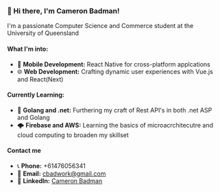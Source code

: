 ### 👋 Hi there, I'm Cameron Badman!

I'm a passionate Computer Science and Commerce student at the University of Queensland

#### What I'm into:
- 📱 **Mobile Development:** React Native for cross-platform applcations
- 🌐 **Web Development:** Crafting dynamic user experiences with Vue.js and React(Next)

#### Currently Learning:
- 🐹 **Golang and .net:** Furthering my craft of Rest API's in both .net ASP and Golang
- 🌩 **Firebase  and AWS:** Learning the basics of microacrchitecutre and cloud computing to broaden my skillset

#### Contact me
- 📞 **Phone:** +61476056341
- 📧 **Email:** [cbadwork@gmail.com](mailto:cbadwork@gmail.com)
- 🔗 **LinkedIn:** [Cameron Badman](https://au.linkedin.com/in/cameron-badman-5314ba1b8)
